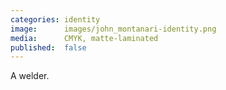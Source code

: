 ```yaml
---
categories: identity
image:      images/john_montanari-identity.png
media:      CMYK, matte-laminated
published:  false
---
```

A welder.
